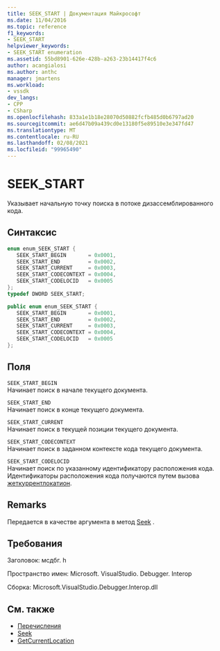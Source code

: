 ```yaml
---
title: SEEK_START | Документация Майкрософт
ms.date: 11/04/2016
ms.topic: reference
f1_keywords:
- SEEK_START
helpviewer_keywords:
- SEEK_START enumeration
ms.assetid: 55bd8901-626e-428b-a263-23b14417f4c6
author: acangialosi
ms.author: anthc
manager: jmartens
ms.workload:
- vssdk
dev_langs:
- CPP
- CSharp
ms.openlocfilehash: 833a1e1b18e28070d50882fcfb485d0b6797ad20
ms.sourcegitcommit: ae6d47b09a439cd0e13180f5e89510e3e347fd47
ms.translationtype: MT
ms.contentlocale: ru-RU
ms.lasthandoff: 02/08/2021
ms.locfileid: "99965490"
---
```

# <a name="seek_start"></a>SEEK_START
Указывает начальную точку поиска в потоке дизассемблированного кода.

## <a name="syntax"></a>Синтаксис

```cpp
enum enum_SEEK_START { 
   SEEK_START_BEGIN       = 0x0001,
   SEEK_START_END         = 0x0002,
   SEEK_START_CURRENT     = 0x0003,
   SEEK_START_CODECONTEXT = 0x0004,
   SEEK_START_CODELOCID   = 0x0005
};
typedef DWORD SEEK_START;
```

```csharp
public enum enum_SEEK_START { 
   SEEK_START_BEGIN       = 0x0001,
   SEEK_START_END         = 0x0002,
   SEEK_START_CURRENT     = 0x0003,
   SEEK_START_CODECONTEXT = 0x0004,
   SEEK_START_CODELOCID   = 0x0005
};
```

## <a name="fields"></a>Поля
 `SEEK_START_BEGIN`\
 Начинает поиск в начале текущего документа.

 `SEEK_START_END`\
 Начинает поиск в конце текущего документа.

 `SEEK_START_CURRENT`\
 Начинает поиск в текущей позиции текущего документа.

 `SEEK_START_CODECONTEXT`\
 Начинает поиск в заданном контексте кода текущего документа.

 `SEEK_START_CODELOCID`\
 Начинает поиск по указанному идентификатору расположения кода. Идентификаторы расположения кода получаются путем вызова [жеткуррентлокатион](../../../extensibility/debugger/reference/idebugdisassemblystream2-getcurrentlocation.md).

## <a name="remarks"></a>Remarks
 Передается в качестве аргумента в метод [Seek](../../../extensibility/debugger/reference/idebugdisassemblystream2-seek.md) .

## <a name="requirements"></a>Требования
 Заголовок: мсдбг. h

 Пространство имен: Microsoft. VisualStudio. Debugger. Interop

 Сборка: Microsoft.VisualStudio.Debugger.Interop.dll

## <a name="see-also"></a>См. также
- [Перечисления](../../../extensibility/debugger/reference/enumerations-visual-studio-debugging.md)
- [Seek](../../../extensibility/debugger/reference/idebugdisassemblystream2-seek.md)
- [GetCurrentLocation](../../../extensibility/debugger/reference/idebugdisassemblystream2-getcurrentlocation.md)
